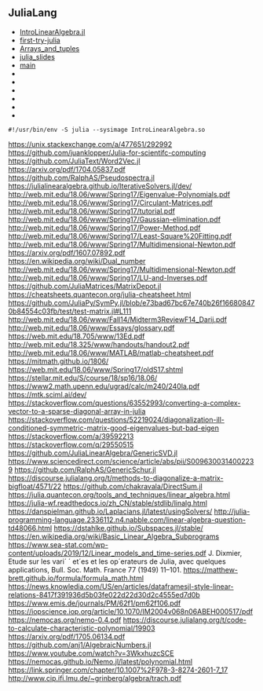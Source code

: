 ## JuliaLang

- [IntroLinearAlgebra.jl](https://github.com/sswatson/IntroLinearAlgebra.jl/blob/master/src/IntroLinearAlgebra.jl)
- [first-try-julia](https://brentian.github.io/2020/04/08/first-try-julia)
- [Arrays_and_tuples](https://en.wikibooks.org/wiki/Introducing_Julia/Arrays_and_tuples)
- [julia_slides](https://web.stanford.edu/class/engr108/julia_slides)
- [main](https://mybinder.org/v2/gh/sswatson/julia-data-science-binder/main)
- [](https://karpinski.org/images/2017,bezanson,julia%20-%20a%20fresh%20approach%20to%20technical%20computing.pdf)
- [](https://pdfs.semanticscholar.org/72cf/f71a6026c15102d1c23d8c429ca60fe2d048.pdf)
- [](https://github.com/mitmath/julia-mit)
- [](https://github.com/mitmath/julia-mit/blob/master/Julia-intro.pdf)
- [](https://github.com/dpsanders/6.S083_fall_2019)
- [](http://vmls-book.stanford.edu/vmls-julia-companion.pdf)


```console
#!/usr/bin/env -S julia --sysimage IntroLinearAlgebra.so
```
https://unix.stackexchange.com/a/477651/292992
https://github.com/juanklopper/Julia-for-scientifc-computing
https://github.com/JuliaText/Word2Vec.jl
https://arxiv.org/pdf/1704.05837.pdf
https://github.com/RalphAS/Pseudospectra.jl
https://julialinearalgebra.github.io/IterativeSolvers.jl/dev/
http://web.mit.edu/18.06/www/Spring17/Eigenvalue-Polynomials.pdf
http://web.mit.edu/18.06/www/Spring17/Circulant-Matrices.pdf
http://web.mit.edu/18.06/www/Spring17/tutorial.pdf
http://web.mit.edu/18.06/www/Spring17/Gaussian-elimination.pdf
http://web.mit.edu/18.06/www/Spring17/Power-Method.pdf
http://web.mit.edu/18.06/www/Spring17/Least-Square%20Fitting.pdf
http://web.mit.edu/18.06/www/Spring17/Multidimensional-Newton.pdf
https://arxiv.org/pdf/1607.07892.pdf
https://en.wikipedia.org/wiki/Dual_number
http://web.mit.edu/18.06/www/Spring17/Multidimensional-Newton.pdf
http://web.mit.edu/18.06/www/Spring17/LU-and-Inverses.pdf
https://github.com/JuliaMatrices/MatrixDepot.jl
https://cheatsheets.quantecon.org/julia-cheatsheet.html
https://github.com/JuliaPy/SymPy.jl/blob/e73bad67bc67e740b26f166808470b84554c03fb/test/test-matrix.jl#L111
http://web.mit.edu/18.06/www/Fall14/Midterm3ReviewF14_Darij.pdf
http://web.mit.edu/18.06/www/Essays/glossary.pdf
https://web.mit.edu/18.705/www/13Ed.pdf
http://web.mit.edu/18.325/www/handouts/handout2.pdf
http://web.mit.edu/18.06/www/MATLAB/matlab-cheatsheet.pdf
https://mitmath.github.io/1806/
https://web.mit.edu/18.06/www/Spring17/oldS17.shtml
https://stellar.mit.edu/S/course/18/sp16/18.06/
https://www2.math.upenn.edu/ugrad/calc/m240/240la.pdf
https://mtk.sciml.ai/dev/
https://stackoverflow.com/questions/63552993/converting-a-complex-vector-to-a-sparse-diagonal-array-in-julia
https://stackoverflow.com/questions/52219024/diagonalization-ill-conditioned-symmetric-matrix-good-eigenvalues-but-bad-eigen
https://stackoverflow.com/a/39592213
https://stackoverflow.com/q/29550515
https://github.com/JuliaLinearAlgebra/GenericSVD.jl
https://www.sciencedirect.com/science/article/abs/pii/S0096300314002239
https://github.com/RalphAS/GenericSchur.jl
https://discourse.julialang.org/t/methods-to-diagonalize-a-matrix-bigfloat/4571/22
https://github.com/chakravala/DirectSum.jl
https://julia.quantecon.org/tools_and_techniques/linear_algebra.html
https://julia-wf.readthedocs.io/zh_CN/stable/stdlib/linalg.html
https://danspielman.github.io/Laplacians.jl/latest/usingSolvers/
http://julia-programming-language.2336112.n4.nabble.com/linear-algebra-question-td48066.html
https://dstahlke.github.io/Subspaces.jl/stable/
https://en.wikipedia.org/wiki/Basic_Linear_Algebra_Subprograms
https://www.sea-stat.com/wp-content/uploads/2019/12/Linear_models_and_time-series.pdf
J. Dixmier, Etude sur les vari´ ´ et´es et les op´erateurs de Julia, avec quelques
applications, Bull. Soc. Math. France 77 (1949) 11–101.
https://matthew-brett.github.io/formula/formula_math.html
https://news.knowledia.com/US/en/articles/dataframesjl-style-linear-relations-8417f391936d5b03fe022d22d30d2c4555ed7d0b
https://www.emis.de/journals/PM/62f1/pm62f106.pdf
https://iopscience.iop.org/article/10.1070/IM2004v068n06ABEH000517/pdf
https://nemocas.org/nemo-0.4.pdf
https://discourse.julialang.org/t/code-to-calculate-characteristic-polynomial/19903
https://arxiv.org/pdf/1705.06134.pdf
https://github.com/anj1/AlgebraicNumbers.jl
https://www.youtube.com/watch?v=3WkxhuzcSCE
https://nemocas.github.io/Nemo.jl/latest/polynomial.html
https://link.springer.com/chapter/10.1007%2F978-3-8274-2601-7_17
http://www.cip.ifi.lmu.de/~grinberg/algebra/trach.pdf
